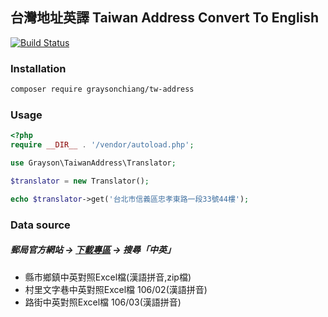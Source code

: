 ## 台灣地址英譯 Taiwan Address Convert To English

[![Build Status](https://travis-ci.com/GraysonChiang/tw-address.svg?branch=master)](https://travis-ci.com/GraysonChiang/tw-address)

### Installation

```sh
composer require graysonchiang/tw-address
```

### Usage

```php
<?php
require __DIR__ . '/vendor/autoload.php';

use Grayson\TaiwanAddress\Translator;

$translator = new Translator();

echo $translator->get('台北市信義區忠孝東路一段33號44樓');

```

### Data source

##### 郵局官方網站 -> [下載專區]('https://www.post.gov.tw/post/internet/Download/default.jsp?ID=22') -> 搜尋「中英」
   * 縣市鄉鎮中英對照Excel檔(漢語拼音,zip檔)
   * 村里文字巷中英對照Excel檔 106/02(漢語拼音)
   * 路街中英對照Excel檔 106/03(漢語拼音)
 





